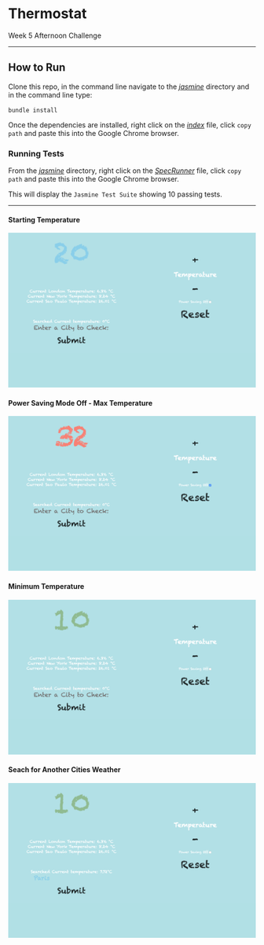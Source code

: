 # Thermostat

Week 5 Afternoon Challenge

---

## How to Run

Clone this repo, in the command line navigate to the [_jasmine_](jasmine) directory and in the command line type:

```
bundle install
```

Once the dependencies are installed, right click on the [_index_](index.html) file, click `copy path` and paste this into the Google Chrome browser.

### Running Tests

From the [_jasmine_](jasmine) directory, right click on the [_SpecRunner_](SpecRunner.html) file, click `copy path` and paste this into the Google Chrome browser.

This will display the `Jasmine Test Suite` showing 10 passing tests.

---

#### Starting Temperature

<img src='./jasmine/public/image/start.png' />

#### Power Saving Mode Off - Max Temperature

<img src='./jasmine/public/image/max.png' />

#### Minimum Temperature

<img src='./jasmine/public/image/min.png' />

#### Seach for Another Cities Weather

<img src='./jasmine/public/image/search.png' />
